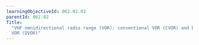 ```yaml
---
learningObjectiveId: 062.02.03
parentId: 062.02
Title:
  "VHF omnidirectional radio range (VOR): conventional VOR (CVOR) and Doppler
  VOR (DVOR)"
---
```



